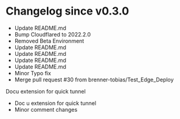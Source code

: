 # Changelog since v0.3.0
- Update README.md 
- Bump Cloudflared to 2022.2.0 
- Removed Beta Environment 
- Update README.md 
- Update README.md 
- Update README.md 
- Update README.md 
- Minor Typo fix 
- Merge pull request #30 from brenner-tobias/Test_Edge_Deploy

Docu extension for quick tunnel 
- Doc u extension for quick tunnel 
- Minor comment changes 
